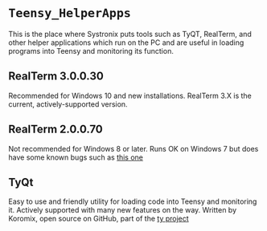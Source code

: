 # `Teensy_HelperApps`
This is the place where Systronix puts tools such as TyQT, RealTerm, and other helper applications which run on the PC and are useful in loading programs into Teensy and monitoring its function.

## RealTerm 3.0.0.30
Recommended for Windows 10 and new installations. RealTerm 3.X is the current, actively-supported version.

## RealTerm 2.0.0.70
Not recommended for Windows 8 or later. Runs OK on Windows 7 but does have some known bugs such as [this one](https://sourceforge.net/p/realterm/bugs/76/)

## TyQt
Easy to use and friendly utility for loading code into Teensy and monitoring it. Actively supported with many new features on the way. Written by Koromix, open source on GitHub, part of the [ty project](https://github.com/Koromix/ty)